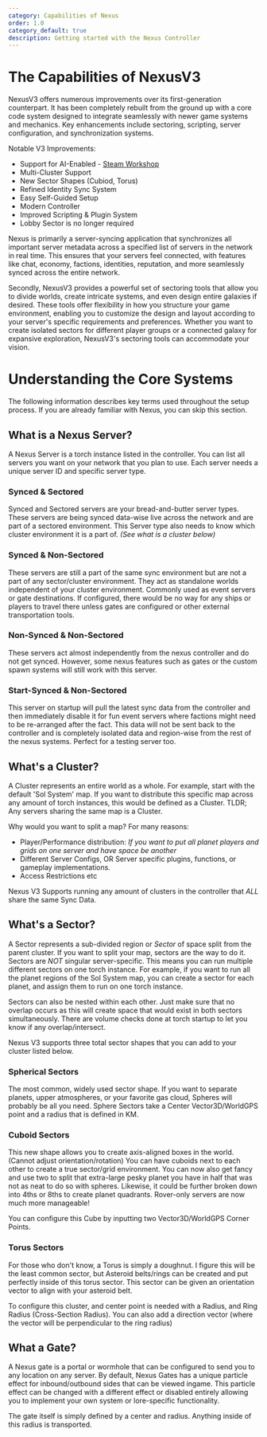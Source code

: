 ```yaml
---
category: Capabilities of Nexus
order: 1.0
category_default: true
description: Getting started with the Nexus Controller
---
```


# The Capabilities of NexusV3

NexusV3 offers numerous improvements over its first-generation counterpart. It has been completely rebuilt from the ground up with a core code system designed to integrate seamlessly with newer game systems and mechanics. Key enhancements include sectoring, scripting, server configuration, and synchronization systems.

Notable V3 Improvements:
- Support for AI-Enabled - [Steam Workshop](https://steamcommunity.com/workshop/filedetails/?id=2596208372)
- Multi-Cluster Support
- New Sector Shapes (Cubiod, Torus)
- Refined Identity Sync System
- Easy Self-Guided Setup
- Modern Controller
- Improved Scripting & Plugin System
- Lobby Sector is no longer required

Nexus is primarily a server-syncing application that synchronizes all important server metadata across a specified list of servers in the network in real time. This ensures that your servers feel connected, with features like chat, economy, factions, identities, reputation, and more seamlessly synced across the entire network.

Secondly, NexusV3 provides a powerful set of sectoring tools that allow you to divide worlds, create intricate systems, and even design entire galaxies if desired. These tools offer flexibility in how you structure your game environment, enabling you to customize the design and layout according to your server's specific requirements and preferences. Whether you want to create isolated sectors for different player groups or a connected galaxy for expansive exploration, NexusV3's sectoring tools can accommodate your vision.

# Understanding the Core Systems
The following information describes key terms used throughout the setup process. If you are already familiar with Nexus, you can skip this section.


## What is a Nexus Server?
A Nexus Server is a torch instance listed in the controller. You can list all servers you want on your network that you plan to use. Each server needs a unique server ID and specific server type.



### Synced & Sectored
Synced and Sectored servers are your bread-and-butter server types. These servers are being synced data-wise live across the network and are part of a sectored environment. This Server type also needs to know which cluster environment it is a part of. *(See what is a cluster below)*

### Synced & Non-Sectored
These servers are still a part of the same sync environment but are not a part of any sector/cluster environment. They act as standalone worlds independent of your cluster environment. Commonly used as event servers or gate destinations. If configured, there would be no way for any ships or players to travel there unless gates are configured or other external transportation tools.

### Non-Synced & Non-Sectored
These servers act almost independently from the nexus controller and do not get synced. However, some nexus features such as gates or the custom spawn systems will still work with this server. 

### Start-Synced & Non-Sectored
This server on startup will pull the latest sync data from the controller and then immediately disable it for fun event servers where factions might need to be re-arranged after the fact. This data will not be sent back to the controller and is completely isolated data and region-wise from the rest of the nexus systems. Perfect for a testing server too.


## What's a Cluster?
A Cluster represents an entire world as a whole. For example, start with the default 'Sol System' map. If you want to distribute this specific map across any amount of torch instances, this would be defined as a Cluster. TLDR; Any servers sharing the same map is a Cluster.

Why would you want to split a map? For many reasons:
- Player/Performance distribution: *If you want to put all planet players and grids on one server and have space be another*
- Different Server Configs, OR Server specific plugins, functions, or gameplay implementations.
- Access Restrictions etc

Nexus V3 Supports running any amount of clusters in the controller that *ALL* share the same Sync Data.

## What's a Sector?
A Sector represents a sub-divided region or *Sector* of space split from the parent cluster. If you want to split your map, sectors are the way to do it. Sectors are *NOT* singular server-specific. This means you can run multiple different sectors on one torch instance. For example, if you want to run all the planet regions of the Sol System map, you can create a sector for each planet, and assign them to run on one torch instance.

Sectors can also be nested within each other. Just make sure that no overlap occurs as this will create space that would exist in both sectors simultaneously. There are volume checks done at torch startup to let you know if any overlap/intersect.

Nexus V3 supports three total sector shapes that you can add to your cluster listed below.
### Spherical Sectors
The most common, widely used sector shape. If you want to separate planets, upper atmospheres, or your favorite gas cloud, Spheres will probably be all you need. Sphere Sectors take a Center Vector3D/WorldGPS point and a radius that is defined in KM.

### Cuboid Sectors
This new shape allows you to create axis-aligned boxes in the world. (Cannot adjust orientation/rotation) You can have cuboids next to each other to create a true sector/grid environment. You can now also get fancy and use two to split that extra-large pesky planet you have in half that was not as neat to do so with spheres. Likewise, it could be further broken down into 4ths or 8ths to create planet quadrants. Rover-only servers are now much more manageable!

You can configure this Cube by inputting two Vector3D/WorldGPS Corner Points.

### Torus Sectors
For those who don't know, a Torus is simply a doughnut. I figure this will be the least common sector, but Asteroid belts/rings can be created and put perfectly inside of this torus sector. This sector can be given an orientation vector to align with your asteroid belt.

To configure this cluster, and center point is needed with a Radius, and Ring Radius (Cross-Section Radius). You can also add a direction vector (where the vector will be perpendicular to the ring radius)

## What a Gate?
A Nexus gate is a portal or wormhole that can be configured to send you to any location on any server. By default, Nexus Gates has a unique particle effect for inbound/outbound sides that can be viewed ingame. This particle effect can be changed with a different effect or disabled entirely allowing you to implement your own system or lore-specific functionality.

The gate itself is simply defined by a center and radius. Anything inside of this radius is transported.